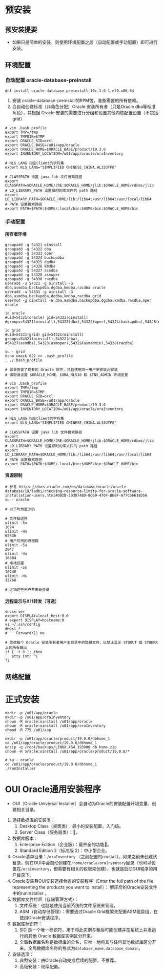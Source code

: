 # 预安装

## 预安装提要

- 如果只是简单的安装，则使用环境配置之后（自动配置或手动配置）即可进行安装。

## 环境配置

### 自动配置 oracle-database-preinstall

```shell
dnf install oracle-database-preinstall-19c-1.0-1.el9.x86_64
```

1. 安装 oracle-database-preinstall的RPM包，准备需要的所有依赖。
2. 会自动创建标准（非角色分配）Oracle 安装所有者（只是Oracle dba等标准角色），并根据 Oracle 安装的需要进行分组和设置其他内核配置设置（不包括grid）

```shell
# vim .bash_profile
export TMP=/tmp
export TMPDIR=$TMP
export ORACLE_SID=orcl
export ORACLE_BASE=/u01/app/oracle
export ORACLE_HOME=$ORACLE_BASE/product/19.3.0
export INVENTORY_LOCATION=/u01/app/oracle/oraInventory

# NLS_LANG 指定Client的字符集
export NLS_LANG="SIMPLIFIED CHINESE_CHINA.AL32UTF8"

# CLASSPATH 设置 java lib 文件搜索路径
export CLASSPATH=$ORACLE_HOME/JRE:$ORACLE_HOME/jlib:$ORACLE_HOME/rdbms/jlib
# LD_LIBRARY_PATH 设置临时的库文件的 path 路径
export LD_LIBRARY_PATH=$ORACLE_HOME/lib:/lib64:/usr/lib64:/usr/local/lib64
# PATH 设置搜索路径
export PATH=$PATH:$HOME/.local/bin:$HOME/bin:$ORACLE_HOME/bin
```

### 手动配置

#### 所有者环境


```shell
groupadd -g 54321 oinstall
groupadd -g 54322 dba
groupadd -g 54323 oper
groupadd -g 54324 backupdba
groupadd -g 54325 dgdba
groupadd -g 54326 kmdba
groupadd -g 54327 asmdba
groupadd -g 54328 asmoper
groupadd -g 54330 racdba
useradd -u 54321 -g oinstall -G dba,asmdba,backupdba,dgdba,kmdba,racdba oracle
useradd -u 54331 -g oinstall -G dba,asmdba,backupdba,dgdba,kmdba,racdba grid
usermod -g oinstall -G dba,asmdba,backupdba,dgdba,kmdba,racdba,oper oracle

id oracle
#uid=54321(oracle) gid=54321(oinstall) #groups=54321(oinstall),54322(dba),54323(oper),54324(backupdba),54325(dgdba),54326(kmdba),54330(racdba)

id grid
#uid=54331(grid) gid=54321(oinstall) groups=54321(oinstall),54322(dba),
#54327(asmdba),54328(asmoper),54329(asmadmin),54330(racdba)
```

```shell
su - grid
echo umask 022 >> .bash_profile
. ./.bash_profile

# 如果安装了现有的 Oracle 软件，并且使用同一用户来安装此安装
# 请取消设置 $ORACLE_HOME、$ORA_NLS10 和 $TNS_ADMIN 环境变量
```

```shell
# vim .bash_profile
export TMP=/tmp
export TMPDIR=$TMP
export ORACLE_SID=orcl
export ORACLE_BASE=/u01/app/oracle
export ORACLE_HOME=$ORACLE_BASE/product/19.3.0
export INVENTORY_LOCATION=/u01/app/oracle/oraInventory

# NLS_LANG 指定Client的字符集
export NLS_LANG="SIMPLIFIED CHINESE_CHINA.AL32UTF8"

# CLASSPATH 设置 java lib 文件搜索路径
export CLASSPATH=$ORACLE_HOME/JRE:$ORACLE_HOME/jlib:$ORACLE_HOME/rdbms/jlib
# LD_LIBRARY_PATH 设置临时的库文件的 path 路径
export LD_LIBRARY_PATH=$ORACLE_HOME/lib:/lib64:/usr/lib64:/usr/local/lib64
# PATH 设置搜索路径
export PATH=$PATH:$HOME/.local/bin:$HOME/bin:$ORACLE_HOME/bin
```

#### 资源限制

```shell
# 参考 https://docs.oracle.com/en/database/oracle/oracle-database/19/ladbi/checking-resource-limits-for-oracle-software-installation-users.html#GUID-293874BD-8069-470F-BEBF-A77C06618D5A
su - oracle

# 以下均为至少的

# 文件描述符
ulimit -Sn
1024
ulimit -Hn
65536
# 用户可用的进程数
ulimit -Su
2047
ulimit -Hu
16384
# 堆栈设置
ulimit -Ss
10240
ulimit -Hs
32768

# 注销这些用户并重新登录
```

#### 远程显示与X11转发（可选）

```shell
vncserver
export DISPLAY=local_host:0.0
# export DISPLAY=hostname:0
vi ~/.ssh/config
#Host * 
#    ForwardX11 no
```

```shell
# 修改每个 Oracle 安装所有者用户主目录中的隐藏文件，以禁止显示 STDOUT 或 STDERR 上的所有输出
if [ -t 0 ]; then
   stty intr ^C
fi
```

## 网络配置

# 正式安装

```shell
mkdir -p /u01/app/oracle
mkdir -p /u01/app/oraInventory
chown -R oracle:oinstall /u01/app/oracle
chown -R oracle:oinstall /u01/app/oraInventory
chmod -R 775 /u01/app

mkdir -p /u01/app/oracle/product/19.0.0/dbhome_1
cd /u01/app/oracle/product/19.0.0/dbhome_1
unzip -q /root/backups/LINUX.X64_193000_db_home.zip
chown -R oracle:oinstall /u01/app/oracle/product/19.0.0/*

# su - oracle
cd /u01/app/oracle/product/19.0.0/dbhome_1
./runInstaller
```

# OUI Oracle通用安装程序

- OUI（Oracle Universal Installer）会自动为Oracle的安装配置环境变量、创建相关目录。

1. 选择数据库的安装类：
   1. Desktop Class（桌面类）：最小的安装配置，入门级。
   2. Server Class（服务器类）：&#127775;。
2. 数据库版本：
   1. Enterprise Edition（企业版）：最齐全的功能&#127775;。
   2. Standard Edition 2（标准版 2）：中小型企业。
3. Oracle清单目录：`/oraInventory` （之前配置的oinstall）。如果之前未创建该目录，则在OUI中会自动创建在`/home/oracle/oraInventory`目录（也可以设置在`/oraInventory`，但需要有相关的权限来创建），也就是启动GUI程序的用户目录下。
4. Oracle安装目OUI安装选择合适的安装程序（Enter the full path of the file representing the products you want to install）： 解压后的Oracle安装文件中的runInstaller 。
5. 数据库文件位置（存储管理方式）：
   1. 文件系统：也就是使用当前系统的文件系统来管理。
   2. ASM（自动存储管理）：需要通过Oracle Grid框架先配置ASM磁盘组，在使用Oracle安装程序。
6. 数据库标识符：
   1. SID 是一个唯一标识符，用于将此实例与稍后可能创建并在系统上并发运行的其他 Oracle 数据库实例区分开来。
   2. 全局数据库名称是数据库的全名，它唯一地将其与任何其他数据库区分开来。全局数据库名称的格式为`database_name.database_domain`。
7. 安装选项：
   1. 典型安装：由Oracle自动完成后续的配置，不推荐。
   2. 高级安装：继续配置。